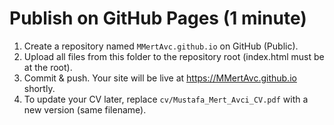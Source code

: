 # Publish on GitHub Pages (1 minute)
1) Create a repository named `MMertAvc.github.io` on GitHub (Public).
2) Upload all files from this folder to the repository root (index.html must be at the root).
3) Commit & push. Your site will be live at https://MMertAvc.github.io shortly.
4) To update your CV later, replace `cv/Mustafa_Mert_Avci_CV.pdf` with a new version (same filename).
